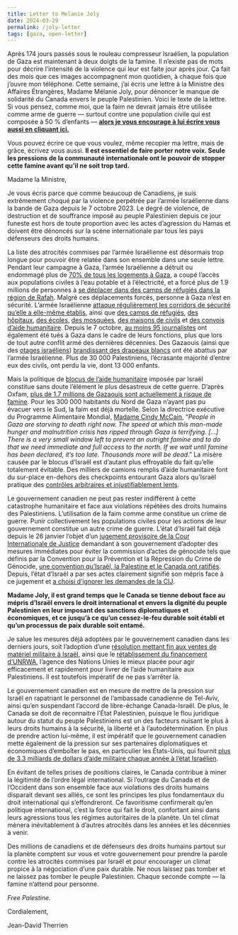 ```yaml
---
title: Letter to Melanie Joly
date: 2024-03-29
permalink: /joly-letter
tags: [gaza, open-letter]
---
```

Après 174 jours passés sous le rouleau compresseur Israélien, la population de Gaza est maintenant à deux doigts de la famine. Il n’existe pas de mots pour décrire l’intensité de la violence qui leur est faite jour après jour. Ça fait des mois que ces images accompagnent mon quotidien, à chaque fois que j’ouvre mon téléphone. Cette semaine, j’ai écris une lettre à la Ministre des Affaires Étrangères, Madame Mélanie Joly, pour dénoncer le manque de solidarité du Canada envers le peuple Palestinien. Voici le texte de la lettre. Si vous pensez, comme moi, que la faim ne devrait jamais être utilisée comme arme de guerre — surtout contre une population civile qui est composée à 50 % d’enfants — [**alors je vous encourage à lui écrire vous aussi en cliquant ici.**](mailto:melanie.joly@parl.gc.ca)

Vous pouvez écrire ce que vous voulez, même recopier ma lettre, mais de grâce, écrivez vous aussi. **Il est essentiel de faire porter notre voix. Seule les pressions de la communauté internationale ont le pouvoir de stopper cette famine avant qu’il ne soit trop tard.**

Madame la Ministre,

Je vous écris parce que comme beaucoup de Canadiens, je suis extrêmement choqué par la violence perpétrée par l’armée Israélienne dans la bande de Gaza depuis le 7 octobre 2023. Le degré de violence, de destruction et de souffrance imposé au peuple Palestinien depuis ce jour funeste est hors de toute proportion avec les actes d’agression du Hamas et doivent être dénoncés sur la scène internationale par tous les pays défenseurs des droits humains.

La liste des atrocités commises par l’armée Israélienne est désormais trop longue pour pouvoir être relatée dans son ensemble dans une seule lettre. Pendant leur campagne à Gaza, l’armée Israélienne a détruit ou endommagé plus de [70% de tous les logements à Gaza](https://www.aljazeera.com/news/2023/12/31/israeli-bombardment-destroyed-over-70-of-gaza-homes-media-office), a coupé l’accès aux populations civiles à l’eau potable et à l’électricité, et a forcé plus de 1.9 millions de personnes à [se déplacer dans des camps de réfugiés dans la région de Rafah](https://www.hrw.org/news/2023/12/20/most-gazas-population-remains-displaced-and-harms-way). Malgré ces déplacements forcés, personne à Gaza n’est en sécurité. L’armée Israélienne [attaque régulièrement les corridors de sécurité qu’elle a elle-même établis](https://www.theguardian.com/world/2023/oct/14/gaza-civilians-afraid-to-leave-home-after-bombing-of-safe-routes), ainsi que [des camps de réfugiés](https://www.cbsnews.com/news/israel-hamas-war-gaza-refugee-camps-bombed-central-gaza-netanyahu-repeats-hard-line/), [des hôpitaux](https://www.aljazeera.com/news/2023/11/10/israel-strikes-gazas-biggest-hospital-complex-health-officials-say), [des écoles](https://www.nytimes.com/2023/11/19/world/middleeast/gaza-school-strike-shelter-israel-war.html), [des mosquées](https://www.npr.org/2023/12/09/1218384968/mosque-gaza-omari-israel-hamas-war), [des maisons de civils](https://www.reuters.com/world/middle-east/israel-intensifies-strikes-gazas-rafah-large-family-killed-home-2024-02-21/) et [des convois d’aide humanitaire](https://www.doctorswithoutborders.org/latest/msf-convoy-attack-gaza-all-elements-point-israeli-army-responsibility). Depuis le 7 octobre, [au moins 95 journalistes](https://www.cnn.com/2024/03/20/media/israel-journalists-killed-questions/index.html) ont également été tués à Gaza dans le cadre de leurs fonctions, plus que lors de tout autre conflit armé des dernières décennies. Des Gazaouis (ainsi que des [otages israéliens](https://www.timesofisrael.com/initial-idf-probe-hostages-were-shirtless-waving-white-flag-when-troops-opened-fire/)) [brandissant des drapeaux blancs](https://edition.cnn.com/2024/01/26/middleeast/hala-khreis-white-flag-shooting-gaza-cmd-intl/index.html) ont été abattus par l’armée Israélienne. Plus de 30 000 Palestiniens, l’écrasante majorité d’entre eux des civils, ont perdu la vie, dont 13 000 enfants.

Mais la politique de [blocus de l’aide humanitaire](https://www.reuters.com/world/middle-east/israels-restrictions-gaza-aid-may-amount-war-crime-says-un-rights-office-2024-03-19/) imposée par Israël constitue sans doute l’élément le plus désastreux de cette guerre. D’après Oxfam, [plus de 1.7 millions de Gazaouis sont actuellement à risque de famine](https://policy-practice.oxfam.org/resources/inflicting-unprecedented-suffering-and-destruction-seven-ways-the-government-of-621591/). Pour les 300 000 habitants du Nord de Gaza n’ayant pas pu évacuer vers le Sud, la faim est déjà mortelle. Selon la directrice exécutive du Programme Alimentaire Mondial, [Madame Cindy McCain,](https://www.wfp.org/news/famine-imminent-northern-gaza-new-report-warns) “_People in Gaza are starving to death right now. The speed at which this man-made hunger and malnutrition crisis has ripped through Gaza is terrifying. […] There is a very small window left to prevent an outright famine and to do that we need immediate and full access to the north. If we wait until famine has been declared, it’s too late. Thousands more will be dead_.” La misère causée par le blocus d’Israël est d’autant plus effroyable du fait qu’elle totalement évitable. Des milliers de camions remplis d’aide humanitaire font du sur-place en-dehors des checkpoints entourant Gaza alors qu’Israël pratique des [contrôles arbitraires et injustifiablement lents](https://policy-practice.oxfam.org/resources/inflicting-unprecedented-suffering-and-destruction-seven-ways-the-government-of-621591/).

Le gouvernement canadien ne peut pas rester indifférent à cette catastrophe humanitaire et face aux violations répétées des droits humains des Palestiniens. L’utilisation de la faim comme arme constitue un crime de guerre. Punir collectivement les populations civiles pour les actions de leur gouvernement constitue un autre crime de guerre. L’état d’Israël fait déjà depuis le 26 janvier l’objet d’un [jugement provisoire de la Cour Internationale de Justice](https://news.un.org/fr/story/2024/01/1142662) demandant à son gouvernement d’adopter des mesures immédiates pour éviter la commission d’actes de génocide tels que définis par la Convention pour la Prévention et la Répression du Crime de Génocide, [une convention qu’Israël, la Palestine et le Canada ont ratifiés](https://treaties.un.org/Pages/ViewDetails.aspx?src=IND&mtdsg_no=IV-1&chapter=4&clang=_fr). Depuis, l’état d’Israël a par ses actes clairement signifié son mépris face à ce jugement et [a choisi d’ignorer les demandes de la CIJ](https://www.aljazeera.com/news/2024/2/26/has-israel-complied-with-icj-order-in-gaza-genocide-case).

**Madame Joly, il est grand temps que le Canada se tienne debout face au mépris d’Israël envers le droit international et envers la dignité du peuple Palestinien en leur imposant des sanctions diplomatiques et économiques, et ce jusqu’à ce qu’un cessez-le-feu durable soit établi et qu’un processus de paix durable soit entamé.**

Je salue les mesures déjà adoptées par le gouvernement canadien dans les derniers jours, soit l’adoption d’une [résolution mettant fin aux ventes de matériel militaire à Israël](https://www.theguardian.com/world/2024/mar/19/canada-halt-arms-sales-to-israel), ainsi que le [rétablissement du financement d’UNRWA](https://www.cbc.ca/news/politics/canada-unrwa-funding-confirmed-1.7137991), l’agence des Nations Unies le mieux placée pour agir efficacement et rapidement pour livrer de l’aide humanitaire aux Palestiniens. Il est toutefois impératif de ne pas s’arrêter là.

Le gouvernement canadien est en mesure de mettre de la pression sur Israël en rapatriant le personnel de l’ambassade canadienne de Tel-Aviv, ainsi qu’en suspendant l’accord de libre-échange Canada-Israël. De plus, le Canada se doit de reconnaitre l’État Palestinien, puisque le flou juridique autour du statut du peuple Palestiniens est un des facteurs nuisant le plus à leurs droits humains à la sécurité, la liberté et à l’autodétermination. En plus de prendre action lui-même, il est impératif que le gouvernement canadien mette également de la pression sur ses partenaires diplomatiques et économiques d’emboîter le pas, en particulier les États-Unis, qui fournit [plus de 3.3 milliards de dollars d’aide militaire chaque année à l’état Israélien](https://www.cfr.org/article/us-aid-israel-four-charts).

En évitant de telles prises de positions claires, le Canada contribue à miner la légitimité de l’ordre légal international. Si l’outrage du Canada et de l’Occident dans son ensemble face aux violations des droits humains disparait devant ses alliés, ce sont les principes les plus fondamentaux du droit international qui s’effondreront. Ce favoritisme confirmerait qu’en politique international, c’est la force qui fait le droit, confortant ainsi dans leurs agressions tous les régimes autoritaires de la planète. Un tel climat mènera inévitablement à d’autres atrocités dans les années et les décennies à venir.

Des millions de canadiens et de défenseurs des droits humains partout sur la planète comptent sur vous et votre gouvernement pour prendre la parole contre les atrocités commises par Israël et pour encourager un climat propice à la négociation d’une paix durable. Ne nous laissez pas tomber et ne laissez pas tomber le peuple Palestinien. Chaque seconde compte — la famine n’attend pour personne.

_Free Palestine._

Cordialement,

Jean-David Therrien